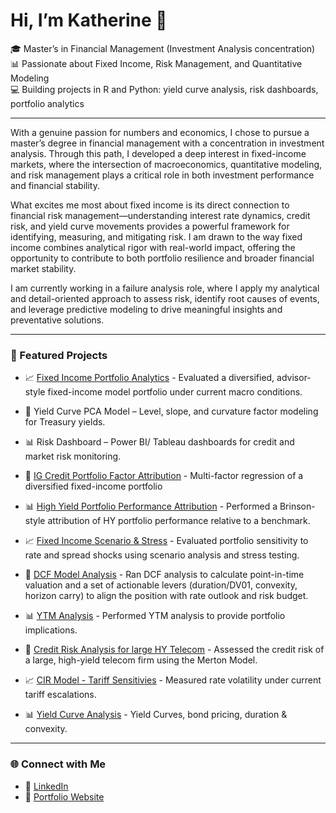 # Hi, I’m Katherine 👋  

🎓 Master’s in Financial Management (Investment Analysis concentration)  
📊 Passionate about Fixed Income, Risk Management, and Quantitative Modeling  
💻 Building projects in R and Python: yield curve analysis, risk dashboards, portfolio analytics  

---

With a genuine passion for numbers and economics, I chose to pursue a master’s degree in financial management with a concentration in investment analysis. Through this path, I developed a deep interest in fixed-income markets, where the intersection of macroeconomics, quantitative modeling, and risk management plays a critical role in both investment performance and financial stability.

What excites me most about fixed income is its direct connection to financial risk management—understanding interest rate dynamics, credit risk, and yield curve movements provides a powerful framework for identifying, measuring, and mitigating risk. I am drawn to the way fixed income combines analytical rigor with real-world impact, offering the opportunity to contribute to both portfolio resilience and broader financial market stability.

I am currently working in a failure analysis role, where I apply my analytical and detail-oriented approach to assess risk, identify root causes of events, and leverage predictive modeling to drive meaningful insights and preventative solutions.

---

### 🚀 Featured Projects
- 📈 [Fixed Income Portfolio Analytics](docs/memo_templates/FI_model_portfolio.md) - Evaluated a diversified, advisor-style fixed-income model portfolio under current macro conditions.
- 🏦 Yield Curve PCA Model – Level, slope, and curvature factor modeling for Treasury yields.  
- 📊 Risk Dashboard – Power BI/ Tableau dashboards for credit and market risk monitoring.
- 🏦 [IG Credit Portfolio Factor Attribution](docs/memo_templates/factor_attrib_analysis.md) - Multi-factor regression of a diversified fixed-income portfolio 
- 📊 [High Yield Portfolio Performance Attribution](docs/memo_templates/performance_attrib_memo.md) - Performed a Brinson-style attribution of HY portfolio performance relative to a benchmark.
- 📈 [Fixed Income Scenario & Stress](docs/memo_templates/stress_analyst_memo.md) - Evaluated portfolio sensitivity to rate and spread shocks using scenario analysis and stress testing.

- 🏦 [DCF Model Analysis](DCF_Analysis.ipynb) - Ran DCF analysis to calculate point-in-time valuation and a set of actionable levers (duration/DV01, convexity, horizon carry) to align the position with rate outlook and risk budget.
- 📊 [YTM Analysis](YTM_analysis.ipynb) - Performed YTM analysis to provide portfolio implications.
- 🏦 [Credit Risk Analysis for large HY Telecom](MertonModel_Large_HY_Telecom.ipynb) - Assessed the credit risk of a large, high-yield telecom firm using the Merton Model.
- 📈 [CIR Model - Tariff Sensitivies](CIR_Tariff_Sensitive-2.ipynb) - Measured rate volatility under current tariff escalations.
- 📊 [Yield Curve Analysis](https://github.com/katcohen/Fixed_income_Analysis/blob/main/Fixed-Income_Yield%20Curves%2C%20Bond%20Pricing%2C%20Duration%20%26%20Convexity.ipynb) - Yield Curves, bond pricing, duration & convexity.


---

### 🌐 Connect with Me
- 💼 [LinkedIn](https://www.linkedin.com/in/katherinecohen1010/)
- 📂 [Portfolio Website](https://sites.google.com/view/Katherine-Cohen)  

